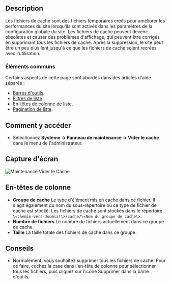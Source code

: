 <!-- Filename: Help4.x:Maintenance:_Clear_Cache / Display title: Maintenance: Vider le cache -->

## Description

Les fichiers de cache sont des fichiers temporaires créés pour améliorer les performances du site lorsqu'ils sont activés dans les paramètres de la configuration globale du site. Les fichiers de cache peuvent devenir obsolètes et causer des problèmes d'affichage, qui peuvent être corrigés en supprimant *tous* les fichiers de cache. Après la suppression, le site peut être un peu plus lent jusqu'à ce que les fichiers de cache soient recréés avec l'utilisation.

### Éléments communs

Certains aspects de cette page sont abordés dans des articles d'aide séparés :

* [Barres d'outils](jdocmanual?article=help/common-elements/toolbars).
* [Filtres de liste](jdocmanual?article=help/common-elements/list-filters).
* [En-têtes de colonne de liste](jdocmanual?article=help/common-elements/list-column-headers).
* [Pagination de liste](jdocmanual?article=help/common-elements/list-pagination).

## Comment y accéder

- Sélectionnez **Système → Panneau de maintenance → Vider le cache** dans le menu de l'administrateur.

## Capture d'écran

![Maintenance Vider le Cache](../../../fr/images/maintenance/maintenance-clear-cache.png)

## En-têtes de colonne

- **Groupe de cache** Le type d'élément mis en cache dans ce fichier. Il s'agit également du nom du sous-répertoire où ce type de fichier de cache est stocké. Les fichiers de cache sont stockés dans le répertoire `\<chemin-vers-Joomla!\>/cache/\<Nom du groupe de cache\>`.
- **Nombre de fichiers** Le nombre de fichiers actuellement dans ce groupe de cache.
- **Taille** La taille totale des fichiers de cache dans ce groupe.

## Conseils

- Normalement, vous souhaitez supprimer tous les fichiers de cache. Pour ce faire, cochez la case dans l'en-tête de colonne pour sélectionner tous les fichiers, puis cliquez sur l'icône Supprimer dans la barre d'outils.
